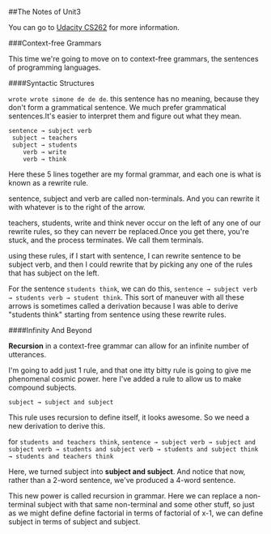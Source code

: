 ##The Notes of Unit3

You can go to [Udacity CS262](https://www.udacity.com/wiki/cs262/unit-3) for more information.

###Context-free Grammars

This time we're going to move on to context-free grammars, the sentences of programming languages.

####Syntactic Structures

`wrote wrote simone de de de`. this sentence has no meaning, because they don't form a grammatical sentence.
We much prefer grammatical sentences.It's easier to interpret them and figure out what they mean.

    sentence → subject verb
     subject → teachers
     subject → students
        verb → write
        verb → think

Here these 5 lines together are my formal grammar, and each one is what is known as a rewrite rule.

sentence, subject and verb are called non-terminals. And you can rewrite it with whatever is to the right of the arrow.

teachers, students, write and think never occur on the left of any one of our rewrite rules, so they can neverr be replaced.Once you get there, you're stuck, and the process terminates. We call them terminals.

using these rules, if I start with sentence, I can rewrite sentence to be subject verb, and then I could rewrite that by picking any one of the rules that has subject on the left.

For the sentence `students think`, we can do this, `sentence → subject verb → students verb → student think`.
This sort of maneuver with all these arrows is sometimes called a derivation because I was able to derive "students think" starting from sentence using these rewrite rules.

####Infinity And Beyond

**Recursion** in a context-free grammar can allow for an infinite number of utterances.

I'm going to add just 1 rule, and that one itty bitty rule is going to give me phenomenal cosmic power. here I've added a rule to allow us to make compound subjects.

    subject → subject and subject

This rule uses recursion to define itself, it looks awesome. So we need a new derivation to derive this.

for `students and teachers think`,
`sentence → subject verb → subject and subject verb → students and subject verb → students and subject think → students and teachers think`

Here, we turned subject into **subject and subject**. And notice that now, rather than a 2-word sentence, we've produced a 4-word sentence.

This new power is called recursion in grammar. Here we can replace a non-terminal subject with that same non-terminal and some other stuff, so just as we might define define factorial in terms of factorial of x-1, we can define subject in terms of subject and subject.










